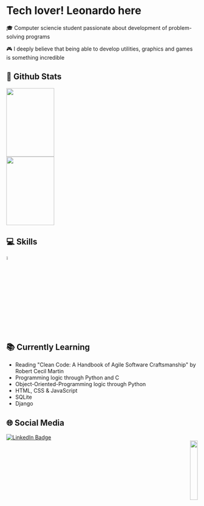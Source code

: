 # Tech lover! Leonardo here

🎓 Computer sciencie student passionate about development of problem-solving programs

🎮 I deeply believe that being able to develop utilities, graphics and games is something incredible

## 👾 Github Stats

<div align="left">
    <img width="50%" height="180px" src="https://github-readme-stats.vercel.app/api?username=leonardocassauara&show_icons=true&theme=dark">
    <img width="50%" height="180px" src="https://github-readme-stats.vercel.app/api/top-langs/?username=leonardocassauara&layout=compact&theme=dark">
</div>

## 💻 Skills

<div>
  <img src="https://camo.githubusercontent.com/dd8b0601cdfefe534a6a26f4c29c7f8a5fcfc315002655f519c73121f7bad8bc/68747470733a2f2f63646e2e6a7364656c6976722e6e65742f67682f64657669636f6e732f64657669636f6e2f69636f6e732f707974686f6e2f707974686f6e2d6f726967696e616c2e737667" width="5%" height="5%">
</div>

## 📚 Currently Learning

  * Reading "Clean Code: A Handbook of Agile Software Craftsmanship" by Robert Cecil Martin
  * Programming logic through Python and C
  * Object-Oriented-Programming logic through Python
  * HTML, CSS & JavaScript
  * SQLite
  * Django

## 🌐 Social Media

<div id="badges">
  <a href="https://www.linkedin.com/in/leonardo-cassauara-maia-b6228b214">
    <img src="https://img.shields.io/badge/LinkedIn-blue?style=for-the-badge&logo=linkedin&logoColor=white" alt="LinkedIn Badge"/>
  </a>
</div>
<div align="right">
    <img width="20%" src="https://i.imgur.com/Rk5AiUp.png">
</div>
